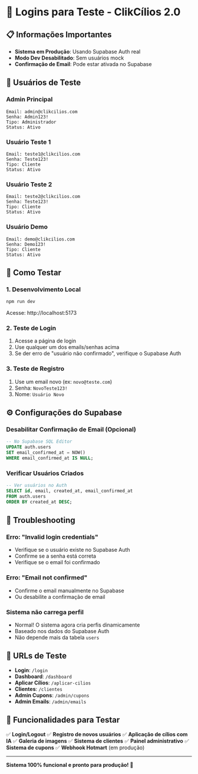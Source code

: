# 🔐 Logins para Teste - ClikCílios 2.0

## 📋 Informações Importantes

- **Sistema em Produção**: Usando Supabase Auth real
- **Modo Dev Desabilitado**: Sem usuários mock
- **Confirmação de Email**: Pode estar ativada no Supabase

## 👤 Usuários de Teste

### Admin Principal
```
Email: admin@clikcilios.com
Senha: Admin123!
Tipo: Administrador
Status: Ativo
```

### Usuário Teste 1
```
Email: teste1@clikcilios.com
Senha: Teste123!
Tipo: Cliente
Status: Ativo
```

### Usuário Teste 2
```
Email: teste2@clikcilios.com
Senha: Teste123!
Tipo: Cliente
Status: Ativo
```

### Usuário Demo
```
Email: demo@clikcilios.com
Senha: Demo123!
Tipo: Cliente
Status: Ativo
```

## 🚀 Como Testar

### 1. Desenvolvimento Local
```bash
npm run dev
```
Acesse: http://localhost:5173

### 2. Teste de Login
1. Acesse a página de login
2. Use qualquer um dos emails/senhas acima
3. Se der erro de "usuário não confirmado", verifique o Supabase Auth

### 3. Teste de Registro
1. Use um email novo (ex: `novo@teste.com`)
2. Senha: `NovoTeste123!`
3. Nome: `Usuário Novo`

## ⚙️ Configurações do Supabase

### Desabilitar Confirmação de Email (Opcional)
```sql
-- No Supabase SQL Editor
UPDATE auth.users 
SET email_confirmed_at = NOW() 
WHERE email_confirmed_at IS NULL;
```

### Verificar Usuários Criados
```sql
-- Ver usuários no Auth
SELECT id, email, created_at, email_confirmed_at 
FROM auth.users 
ORDER BY created_at DESC;
```

## 🔧 Troubleshooting

### Erro: "Invalid login credentials"
- Verifique se o usuário existe no Supabase Auth
- Confirme se a senha está correta
- Verifique se o email foi confirmado

### Erro: "Email not confirmed"
- Confirme o email manualmente no Supabase
- Ou desabilite a confirmação de email

### Sistema não carrega perfil
- Normal! O sistema agora cria perfis dinamicamente
- Baseado nos dados do Supabase Auth
- Não depende mais da tabela `users`

## 📱 URLs de Teste

- **Login**: `/login`
- **Dashboard**: `/dashboard`
- **Aplicar Cílios**: `/aplicar-cilios`
- **Clientes**: `/clientes`
- **Admin Cupons**: `/admin/cupons`
- **Admin Emails**: `/admin/emails`

## 🎯 Funcionalidades para Testar

✅ **Login/Logout**
✅ **Registro de novos usuários**
✅ **Aplicação de cílios com IA**
✅ **Galeria de imagens**
✅ **Sistema de clientes**
✅ **Painel administrativo**
✅ **Sistema de cupons**
✅ **Webhook Hotmart** (em produção)

---

**Sistema 100% funcional e pronto para produção! 🚀**